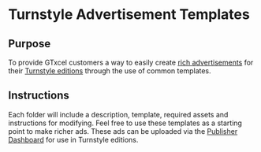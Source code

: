 # Turnstyle Advertisement Templates

## Purpose

To provide GTxcel customers a way to easily create [rich advertisements](http://docs.gtxcel.com/creating-html5-ads/) for their [Turnstyle editions](http://docs.gtxcel.com/getting-started-with-turnstyle/) through the use of common templates.

## Instructions

Each folder will include a description, template, required assets and instructions for modifying. Feel free to use these templates as a starting point to make richer ads. These ads can be uploaded via the [Publisher Dashboard](http://docs.gtxcel.com/creating-html5-ads/) for use in Turnstyle editions. 
